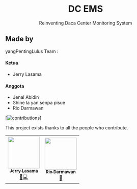 <h1 align="center"> DC EMS </h1>
<p align="center">Reinventing Daca Center Monitoring System</p>

## Made by
yangPentingLulus Team :

#### Ketua
- Jerry Lasama

#### Anggota
- Jenal Abidin
- Shine la yan senpa pisue
- Rio Darmawan

[![contributions](https://img.shields.io/badge/contributions-welcome-brightgreen.svg?style=flat)]

This project exists thanks to all the people who contribute.

<!-- ALL-CONTRIBUTORS-LIST-->
<table>
  <tr>
    <td align="center"><a href="https://github.com/jerrylasama"><img src="https://avatars3.githubusercontent.com/u/44471003?s=400&u=cc862c3131cec9725ee876628f6f020e91baf800&v=4" width="100px;" alt=""/><br /><sub><b>Jerry Lasama</b></sub></a><br /><a href="https://github.com/riodelord/yangPENTINGLulus-TI3/graphs/contributors" title="Documentation">📖</a><a href="https://github.com/riodelord/yangPENTINGLulus-TI3/graphs/contributors" title="Development">💻</a>
    <td align="center"><a href="https://github.com/riodelord"><img src="https://avatars3.githubusercontent.com/u/42384611?s=400&u=52487731642238d66505f53904e5e90d09f77f40&v=4" width="100px;" alt=""/><br /><sub><b>Rio Darmawan</b></sub></a><br /><a href="#tool-projectdiscovery" title="Tools">🔧</a></td>
  </tr>
</table>
<!-- ALL-CONTRIBUTORS-LIST:END -->
